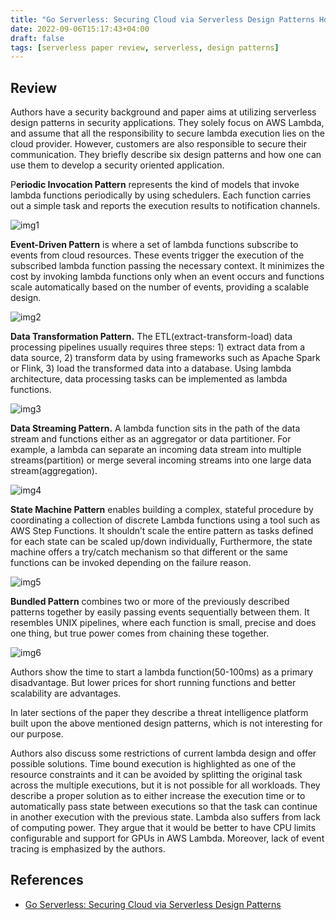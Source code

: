 ```yaml
---
title: "Go Serverless: Securing Cloud via Serverless Design Patterns HotCloud'19"
date: 2022-09-06T15:17:43+04:00
draft: false
tags: [serverless paper review, serverless, design patterns]
---
```

## Review
Authors have a security background and paper aims at utilizing serverless design patterns in security applications. They solely focus on AWS Lambda, and assume that all the responsibility to secure lambda execution lies on the cloud provider. However, customers are also responsible to secure their communication. They briefly describe six design patterns and how one can use them to develop a security oriented application.

P**eriodic Invocation Pattern** represents the kind of models that invoke lambda functions periodically by using schedulers. Each function carries out a simple task and reports the execution results to notification channels.

![img1](https://s3.us-west-2.amazonaws.com/secure.notion-static.com/02f5a2e9-9533-445d-829a-c1a7d700859a/Screenshot_from_2022-09-06_14-27-53.png?X-Amz-Algorithm=AWS4-HMAC-SHA256&X-Amz-Content-Sha256=UNSIGNED-PAYLOAD&X-Amz-Credential=AKIAT73L2G45EIPT3X45%2F20220906%2Fus-west-2%2Fs3%2Faws4_request&X-Amz-Date=20220906T112230Z&X-Amz-Expires=86400&X-Amz-Signature=044ec7568fb7a8a9f2f283d272d2dd4acd85998bc0e780e707f9a237cbe85cb0&X-Amz-SignedHeaders=host&response-content-disposition=filename%20%3D%22Screenshot%2520from%25202022-09-06%252014-27-53.png%22&x-id=GetObject)

**Event-Driven Pattern** is where a set of lambda functions subscribe to events from cloud resources. These events trigger the execution of the subscribed lambda function passing the necessary context. It minimizes the cost by invoking lambda functions only when an event occurs and functions scale automatically based on the number of events, providing a scalable design.

![img2](https://s3.us-west-2.amazonaws.com/secure.notion-static.com/fabec05c-daa5-4473-9127-5138927928aa/Screenshot_from_2022-09-06_14-28-20.png?X-Amz-Algorithm=AWS4-HMAC-SHA256&X-Amz-Content-Sha256=UNSIGNED-PAYLOAD&X-Amz-Credential=AKIAT73L2G45EIPT3X45%2F20220906%2Fus-west-2%2Fs3%2Faws4_request&X-Amz-Date=20220906T112316Z&X-Amz-Expires=86400&X-Amz-Signature=e27f03ead60903ecf5afd8b54a269458f073cdc48ffb2f97bd802e34c0fc6c27&X-Amz-SignedHeaders=host&response-content-disposition=filename%20%3D%22Screenshot%2520from%25202022-09-06%252014-28-20.png%22&x-id=GetObject)

**Data Transformation Pattern.** The ETL(extract-transform-load) data processing pipelines usually requires three steps: 1) extract data from a data source, 2) transform data by using frameworks such as Apache Spark or Flink, 3) load the transformed data into a database. Using lambda architecture, data processing tasks can be implemented as lambda functions.

![img3](https://s3.us-west-2.amazonaws.com/secure.notion-static.com/0f78fc8d-e13c-4097-8bf1-77332e538605/Screenshot_from_2022-09-06_14-28-04.png?X-Amz-Algorithm=AWS4-HMAC-SHA256&X-Amz-Content-Sha256=UNSIGNED-PAYLOAD&X-Amz-Credential=AKIAT73L2G45EIPT3X45%2F20220906%2Fus-west-2%2Fs3%2Faws4_request&X-Amz-Date=20220906T112334Z&X-Amz-Expires=86400&X-Amz-Signature=fbbc6314227bd623be35efd53ca4733f7a071e6479e3b26382f501dfa013622f&X-Amz-SignedHeaders=host&response-content-disposition=filename%20%3D%22Screenshot%2520from%25202022-09-06%252014-28-04.png%22&x-id=GetObject)

**Data Streaming Pattern.** A lambda function sits in the path of the data stream and functions either as an aggregator or data partitioner. For example, a lambda can separate an incoming data stream into multiple streams(partition) or merge several incoming streams into one large data stream(aggregation). 

![img4](https://s3.us-west-2.amazonaws.com/secure.notion-static.com/e4d287b2-b415-475b-b317-3ec3d679d784/Screenshot_from_2022-09-06_14-28-27.png?X-Amz-Algorithm=AWS4-HMAC-SHA256&X-Amz-Content-Sha256=UNSIGNED-PAYLOAD&X-Amz-Credential=AKIAT73L2G45EIPT3X45%2F20220906%2Fus-west-2%2Fs3%2Faws4_request&X-Amz-Date=20220906T112424Z&X-Amz-Expires=86400&X-Amz-Signature=55bdc34986556eb7277dc48d88ae9a232c4ceeb24e560ab8dbf273987d00ad8b&X-Amz-SignedHeaders=host&response-content-disposition=filename%20%3D%22Screenshot%2520from%25202022-09-06%252014-28-27.png%22&x-id=GetObject)

**State Machine Pattern** enables building a complex, stateful procedure by coordinating a collection of discrete Lambda functions using a tool such as AWS Step Functions. It shouldn’t scale the entire pattern as tasks defined for each state can be scaled up/down individually, Furthermore, the state machine offers a try/catch mechanism so that different or the same functions can be invoked depending on the failure reason. 

![img5](https://s3.us-west-2.amazonaws.com/secure.notion-static.com/401e5618-bacf-485a-96fc-abaaf51434ae/Screenshot_from_2022-09-06_14-28-49.png?X-Amz-Algorithm=AWS4-HMAC-SHA256&X-Amz-Content-Sha256=UNSIGNED-PAYLOAD&X-Amz-Credential=AKIAT73L2G45EIPT3X45%2F20220906%2Fus-west-2%2Fs3%2Faws4_request&X-Amz-Date=20220906T112600Z&X-Amz-Expires=86400&X-Amz-Signature=1d396cf33d4e529556f352fbb586328b98f7e8a7450ccae47770030866b85881&X-Amz-SignedHeaders=host&response-content-disposition=filename%20%3D%22Screenshot%2520from%25202022-09-06%252014-28-49.png%22&x-id=GetObject)

**Bundled Pattern** combines two or more of the previously described patterns together by easily passing events sequentially between them. It resembles UNIX pipelines, where each function is small, precise and does one thing, but true power comes from chaining these together. 

![img6](https://s3.us-west-2.amazonaws.com/secure.notion-static.com/fc8aa752-ef51-453f-a570-3b4485f4b24c/Screenshot_from_2022-09-06_14-28-33.png?X-Amz-Algorithm=AWS4-HMAC-SHA256&X-Amz-Content-Sha256=UNSIGNED-PAYLOAD&X-Amz-Credential=AKIAT73L2G45EIPT3X45%2F20220906%2Fus-west-2%2Fs3%2Faws4_request&X-Amz-Date=20220906T112614Z&X-Amz-Expires=86400&X-Amz-Signature=e27314a11b27d0a8f1eda160733388842ce62fece1595ef21542426424c095b0&X-Amz-SignedHeaders=host&response-content-disposition=filename%20%3D%22Screenshot%2520from%25202022-09-06%252014-28-33.png%22&x-id=GetObject)

Authors show the time to start a lambda function(50-100ms) as a primary disadvantage. But lower prices for short running functions and better scalability are advantages. 

In later sections of the paper they describe a threat intelligence platform built upon the above mentioned design patterns, which is not interesting for our purpose. 

Authors also discuss some restrictions of current lambda design and offer possible solutions. Time bound execution is highlighted as one of the resource constraints and it can be avoided by splitting the original task across the multiple executions, but it is not possible for all workloads. They describe a proper solution as to either increase the execution time or to automatically pass state between executions so that the task can continue in another execution with the previous state. Lambda also suffers from lack of computing power. They argue that it would be better to have CPU limits configurable and support for GPUs in AWS Lambda. Moreover, lack of event tracing is emphasized by the authors. 

## References
- [Go Serverless: Securing Cloud via Serverless Design Patterns](https://www.usenix.org/conference/hotcloud18/presentation/hong)